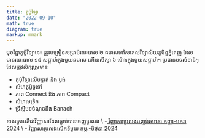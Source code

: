 ```yaml
---
title: តូប៉ូវិទ្យា
date: "2022-09-10"
math: true
diagram: true
markup: mmark
---
```


មុខវិជ្ជាតូប៉ូវិទ្យានេះ ត្រូវបង្រៀនសម្រាប់រយៈពេល ២ ឆមាសនៅសាកលវិទ្យាល័យភូមិន្ទភ្នំពេញ
 ដែលមានរយៈពេល ១៥ សប្តាហ៍ក្នុងមួយឆមាស ហើយសិក្សា ៦ ម៉ោងក្នុងមួយសប្តាហ៍។ ប្រធានបទសំខាន់ៗ ដែលត្រូវសិក្សារួមមាន
 - តូប៉ូវិទ្យាលើបន្ទាត់ និង ប្លង់
 - លំហតូប៉ូទូទៅ
 - ភាព Connect និង ភាព Compact
 - លំហមេទ្រិក
 - ទ្រឹស្តីបទចំណុចនឹង Banach

ខាងក្រោមគឺជាវិញ្ញាសាដែលធ្លាប់បានចេញប្រលង \\
-<a href="https://monyrattanak-nie.netlify.com/files/Topology1_Final_Sep-Jan2024.pdf" target="_blank"> វិញ្ញាសាប្រលងបញ្ចប់ឆមាស កញ្ញា-មករា 2024</a> \\
-<a href="https://monyrattanak-nie.netlify.com/files/Topology2_Partial1.pdf" target="_blank"> វិញ្ញាសាប្រលងលើកទីមួយ កុម្ភៈ-មិថុនា 2024</a>